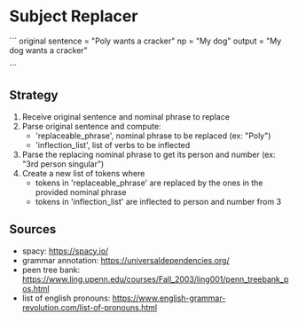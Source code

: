 # Subject Replacer

´´´
original sentence = "Poly wants a cracker"
np = "My dog"
output = "My dog wants a cracker"

´´´ 

## Strategy

1.  Receive original sentence and nominal phrase to replace
2.  Parse original sentence and compute:
    *  'replaceable_phrase', nominal phrase to be replaced (ex: "Poly")
    *  'inflection_list', list of verbs to be inflected
3.  Parse the replacing nominal phrase to get its person and number (ex: "3rd person singular")
4.  Create a new list of tokens where 
    *  tokens in 'replaceable_phrase' are replaced by the ones in the provided nominal phrase
    *  tokens in 'inflection_list' are inflected to person and number from 3

## Sources
*  spacy: https://spacy.io/
*  grammar annotation: https://universaldependencies.org/
*  peen tree bank: https://www.ling.upenn.edu/courses/Fall_2003/ling001/penn_treebank_pos.html
*  list of english pronouns: https://www.english-grammar-revolution.com/list-of-pronouns.html